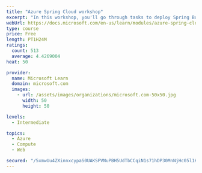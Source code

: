 ```yaml
---
title: "Azure Spring Cloud workshop"
excerpt: "In this workshop, you'll go through tasks to deploy Spring Boot microservices to Azure Spring Cloud (ASC)."
webUrl: https://docs.microsoft.com/en-us/learn/modules/azure-spring-cloud-workshop/
type: course
price: Free
length: PT1H24M
ratings:
  count: 513
  average: 4.4269004
heat: 50

provider:
  name: Microsoft Learn
  domain: microsoft.com
  images:
    - url: /assets/images/organizations/microsoft.com-50x50.jpg
      width: 50
      height: 50

levels:
  - Intermediate

topics:
  - Azure
  - Compute
  - Web

secured: "/5xmwUu4ZXinnxcypaS0UAKSPVNuPBH5UdTbCCqiN1s71hDP30MnNjHc05l1KI0HbUoJL+Nq3YBGNTmiR4aGu6+B3uMHciZvJKfnCQQS26ObtN1yKFXQ33szrkxoNdJvdcEDJv2sicfnf4IJowrmWZUxdTCFi0beGmW9ISOO7npukj8yCpGVXzNqrCOnqsJkTz5/HLNfS7P6p1pJjF3gdyF0T6eIRq+s89a0zVb8kzAB7ZSABMegHTsE+C26V+jlNA5vxoVO6VFf67kiipFOlhjeGLl9X07jRNP31Td6ggjkG7wyARjQyn1BYX5wW1NJys9x8kuoaCUXiEEqWUKsg/oxY0TztvGCze3tqBWAqY/yNAuibX0Uz/hfTUb0DsxG69vN2FoGtJ9Smsqn4QVcsLJ/WNJS4GY0b6lWZVH2HOU=;maLvwi/A+xANy7w3d6hafQ=="
---
```


